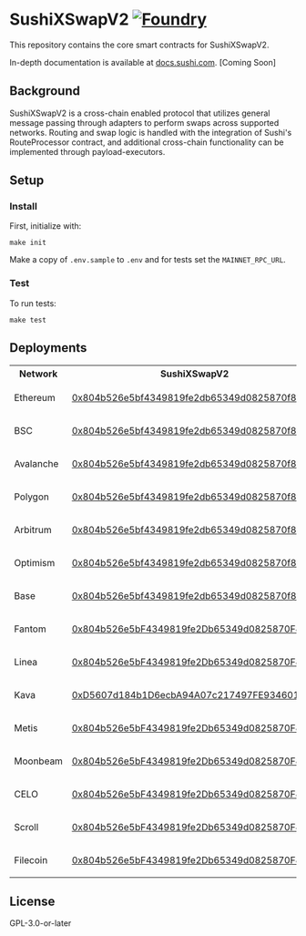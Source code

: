 # SushiXSwapV2 [![Foundry][foundry-badge]][foundry]

[foundry]: https://getfoundry.sh
[foundry-badge]: https://img.shields.io/badge/Built%20with-Foundry-FFDB1C.svg

This repository contains the core smart contracts for SushiXSwapV2.

In-depth documentation is available at [docs.sushi.com](https://docs.sushi.com). [Coming Soon]

## Background

SushiXSwapV2 is a cross-chain enabled protocol that utilizes general message passing through adapters to perform swaps across supported networks. Routing and swap logic is handled with the integration of Sushi's RouteProcessor contract, and additional cross-chain functionality can be implemented through payload-executors.

## Setup

### Install

First, initialize with:

```shell
make init
```

Make a copy of `.env.sample` to `.env` and for tests set the `MAINNET_RPC_URL`.

### Test

To run tests:

```shell
make test
```

## Deployments

<table>
<tr>
<th>Network</th>
<th>SushiXSwapV2</th>
<th>StargateAdapter</th>
<th>SquidAdapter</th>
</tr>
<tr>
<td>Ethereum</td>
<td>

[0x804b526e5bf4349819fe2db65349d0825870f8ee](https://etherscan.io/address/0x804b526e5bf4349819fe2db65349d0825870f8ee)
</td><td>

[0xD408a20f1213286fB3158a2bfBf5bFfAca8bF269](https://etherscan.io/address/0xD408a20f1213286fB3158a2bfBf5bFfAca8bF269)
</td><td>

[0xFF51a7C624Eb866917102707F3dA8bFb99Db8692](https://etherscan.io/address/0xFF51a7C624Eb866917102707F3dA8bFb99Db8692)
</td></tr>
<tr>
<td>BSC</td>
<td>

[0x804b526e5bf4349819fe2db65349d0825870f8ee](https://bscscan.com/address/0x804b526e5bf4349819fe2db65349d0825870f8ee)
</td><td>

[0xFF51a7C624Eb866917102707F3dA8bFb99Db8692](https://bscscan.com/address/0xFF51a7C624Eb866917102707F3dA8bFb99Db8692)
</td><td>

[0xbF3B71decBCEFABB3210B9D8f18eC22e0556f5F0](https://bscscan.com/address/0xbF3B71decBCEFABB3210B9D8f18eC22e0556f5F0)
</td></tr>
<tr>
<td>Avalanche</td>
<td>

[0x804b526e5bf4349819fe2db65349d0825870f8ee](https://snowtrace.io/address/0x804b526e5bf4349819fe2db65349d0825870f8ee)
</td><td>

[0xFF51a7C624Eb866917102707F3dA8bFb99Db8692](https://snowtrace.io/address/0xFF51a7C624Eb866917102707F3dA8bFb99Db8692)
</td><td>

[0xbF3B71decBCEFABB3210B9D8f18eC22e0556f5F0](https://snowtrace.io/address/0xbF3B71decBCEFABB3210B9D8f18eC22e0556f5F0)
</td></tr>
<tr>
<td>Polygon</td>
<td>

[0x804b526e5bf4349819fe2db65349d0825870f8ee](https://polygonscan.com/address/0x804b526e5bf4349819fe2db65349d0825870f8ee)
</td><td>

[0x1719DEf1BF8422a777f2442bcE704AC4Fb20c7f0](https://polygonscan.com/address/0x1719DEf1BF8422a777f2442bcE704AC4Fb20c7f0)
</td><td>

[0x1B4eb3e90dA47ff898d2cda40B5750721886E850](https://polygonscan.com/address/0x1B4eb3e90dA47ff898d2cda40B5750721886E850)
</td></tr>
<tr>
<td>Arbitrum</td>
<td>

[0x804b526e5bf4349819fe2db65349d0825870f8ee](https://arbiscan.io/address/0x804b526e5bf4349819fe2db65349d0825870f8ee)
</td><td>

[0xFF51a7C624Eb866917102707F3dA8bFb99Db8692](https://arbiscan.io/address/0xFF51a7C624Eb866917102707F3dA8bFb99Db8692)
</td><td>

[0x454714482cA38fBBcE7fC76D96Ba1CE2028A4fF6](https://arbiscan.io/address/0x454714482cA38fBBcE7fC76D96Ba1CE2028A4fF6)
</td></tr>
<tr>
<td>Optimism</td>
<td>

[0x804b526e5bf4349819fe2db65349d0825870f8ee](https://optimistic.etherscan.io/address/0x804b526e5bf4349819fe2db65349d0825870f8ee)
</td><td>

[0xA62eC622DbA415Aa94110739B1f951B1202Cf322](https://optimistic.etherscan.io/address/0xA62eC622DbA415Aa94110739B1f951B1202Cf322)
</td><td>

[0xbF3B71decBCEFABB3210B9D8f18eC22e0556f5F0](https://optimistic.etherscan.io/address/0xbF3B71decBCEFABB3210B9D8f18eC22e0556f5F0)
</td></tr>
<tr>
<td>Base</td>
<td>

[0x804b526e5bf4349819fe2db65349d0825870f8ee](https://basescan.org/address/0x804b526e5bf4349819fe2db65349d0825870f8ee)
</td><td>

[0xD408a20f1213286fB3158a2bfBf5bFfAca8bF269](https://basescan.org/address/0xD408a20f1213286fB3158a2bfBf5bFfAca8bF269)
</td><td>

[0xFF51a7C624Eb866917102707F3dA8bFb99Db8692](https://basescan.org/address/0xFF51a7C624Eb866917102707F3dA8bFb99Db8692)
</td></tr>
<tr>
<td>Fantom</td>
<td>

[0x804b526e5bF4349819fe2Db65349d0825870F8Ee](https://ftmscan.com/address/0x804b526e5bf4349819fe2db65349d0825870f8ee)
</td><td>

[0xbF3B71decBCEFABB3210B9D8f18eC22e0556f5F0](https://ftmscan.com/address/0xbF3B71decBCEFABB3210B9D8f18eC22e0556f5F0)
</td><td>

[0x454714482cA38fBBcE7fC76D96Ba1CE2028A4fF6](https://ftmscan.com/address/0x454714482cA38fBBcE7fC76D96Ba1CE2028A4fF6)
</td></tr>
<tr>
<td>Linea</td>
<td>

[0x804b526e5bF4349819fe2Db65349d0825870F8Ee](https://lineascan.build/address/0x804b526e5bf4349819fe2db65349d0825870f8ee)
</td><td>

[0xA62eC622DbA415Aa94110739B1f951B1202Cf322](https://lineascan.build/address/0xA62eC622DbA415Aa94110739B1f951B1202Cf322)
</td><td>

[0xbF3B71decBCEFABB3210B9D8f18eC22e0556f5F0](https://lineascan.build/address/0xbF3B71decBCEFABB3210B9D8f18eC22e0556f5F0)
</td></tr>
<tr>
<td>Kava</td>
<td>

[0xD5607d184b1D6ecbA94A07c217497FE9346010D9](https://kavascan.com/address/0xD5607d184b1D6ecbA94A07c217497FE9346010D9)
</td><td>

[0x891f29AA86aB4E1F4798795378B5E763aA232EF6](https://kavascan.com/address/0x891f29AA86aB4E1F4798795378B5E763aA232EF6)
</td><td>

[0xEfb2b93B2a039A227459AAD0572a019Aba8eA69d](https://kavascan.com/address/0xEfb2b93B2a039A227459AAD0572a019Aba8eA69d)
</td></tr>
<tr>
<td>Metis</td>
<td>

[0x804b526e5bF4349819fe2Db65349d0825870F8Ee](https://explorer.metis.io/address/0x804b526e5bF4349819fe2Db65349d0825870F8Ee)
</td><td>

[0xDf1cfEc0DCF05bf647FbfbE12ea550Baa102E195](https://explorer.metis.io/address/0xDf1cfEc0DCF05bf647FbfbE12ea550Baa102E195)
</td><td>
</td></tr>
<tr>
<td>Moonbeam</td>
<td>

[0x804b526e5bF4349819fe2Db65349d0825870F8Ee](https://moonscan.io/address/0x804b526e5bf4349819fe2db65349d0825870f8ee)
</td><td>
</td><td>

[0x02a480a258361c9Bc3eaacBd6473364C67adCD3a](https://moonscan.io/address/0x02a480a258361c9Bc3eaacBd6473364C67adCD3a)
</td></tr>
<tr>
<td>CELO</td>
<td>

[0x804b526e5bF4349819fe2Db65349d0825870F8Ee](https://celoscan.io/address/0x804b526e5bF4349819fe2Db65349d0825870F8Ee)
</td><td>
</td><td>

[0x02a480a258361c9Bc3eaacBd6473364C67adCD3a](https://celoscan.io/address/0x02a480a258361c9Bc3eaacBd6473364C67adCD3a)
</td></tr>
<tr>
<td>Scroll</td>
<td>

[0x804b526e5bF4349819fe2Db65349d0825870F8Ee](https://scrollscan.com/address/0x804b526e5bF4349819fe2Db65349d0825870F8Ee)
</td><td>
</td><td>

[0x02a480a258361c9Bc3eaacBd6473364C67adCD3a](https://scrollscan.com/address/0x02a480a258361c9Bc3eaacBd6473364C67adCD3a)
</td></tr>
<tr>
<td>Filecoin</td>
<td>

[0x804b526e5bF4349819fe2Db65349d0825870F8Ee](https://filfox.info/en/address/0x804b526e5bF4349819fe2Db65349d0825870F8Ee)
</td><td>
</td><td>

[0xd5607d184b1d6ecba94a07c217497fe9346010d9](https://filfox.info/en/address/0xd5607d184b1d6ecba94a07c217497fe9346010d9)
</td></tr>
</table>


## License

GPL-3.0-or-later
